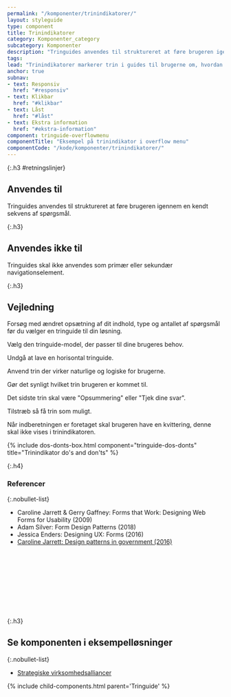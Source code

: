```yaml
---
permalink: "/komponenter/trinindikatorer/"
layout: styleguide
type: component
title: Trinindikatorer
category: Komponenter_category
subcategory: Komponenter
description: "Tringuides anvendes til struktureret at føre brugeren igennem en kendt sekvens af spørgsmål."
tags:
lead: "Trinindikatorer markerer trin i guides til brugerne om, hvordan de fx skal tilgå en løsning eller som fører dem igennem en kendt sekvens af spørgsmål."
anchor: true
subnav:
- text: Responsiv
  href: "#responsiv"
- text: Klikbar
  href: "#klikbar"
- text: Låst
  href: "#låst"
- text: Ekstra information
  href: "#ekstra-information"
component: tringuide-overflowmenu
componentTitle: "Eksempel på trinindikator i overflow menu"
componentCode: "/kode/komponenter/trinindikatorer/"
---
```


{:.h3 #retningslinjer}
## Anvendes til

Tringuides anvendes til struktureret at føre brugeren igennem en kendt sekvens af spørgsmål.

{:.h3}
## Anvendes ikke til

Tringuides skal ikke anvendes som primær eller sekundær navigationselement.

{:.h3}
## Vejledning

Forsøg med ændret opsætning af dit indhold, type og antallet af spørgsmål før du vælger en tringuide til din løsning.

Vælg den tringuide-model, der passer til dine brugeres behov.

Undgå at lave en horisontal tringuide.

Anvend trin der virker naturlige og logiske for brugerne.

Gør det synligt hvilket trin brugeren er kommet til.

Det sidste trin skal være "Opsummering" eller "Tjek dine svar".

Tilstræb så få trin som muligt.

Når indberetningen er foretaget skal brugeren have en kvittering, denne skal ikke vises i trinindikatoren.

{% include dos-donts-box.html component="tringuide-dos-donts" title="Trinindikator do's and don'ts" %}

{:.h4}
### Referencer

{:.nobullet-list}
- Caroline Jarrett & Gerry Gaffney: Forms that Work: Designing Web Forms for Usability (2009)
- Adam Silver: Form Design Patterns (2018)
- Jessica Enders: Designing UX: Forms (2016)
- <a href="https://www.effortmark.co.uk/design-patterns-government-2016/" class="icon-link">Caroline Jarrett: Design patterns in government (2016)<svg class="icon-svg" focusable="false" aria-hidden="true"><use xlink:href="#open-in-new"></use></svg></a>

{:.h3}
## Se komponenten i eksempelløsninger

{:.nobullet-list}
- <a href="/pages/eksempler/strategiske-virksomhedsalliancer/virksomhedsalliancer-1/" target="_blank" title="Eksempelløsning Strategiske virksomhedsalliancer åbnes i nyt vindue">Strategiske virksomhedsalliancer</a>

{% include child-components.html parent='Tringuide' %}
